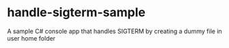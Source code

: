 # handle-sigterm-sample
A sample C# console app that handles SIGTERM by creating a dummy file in user home folder
